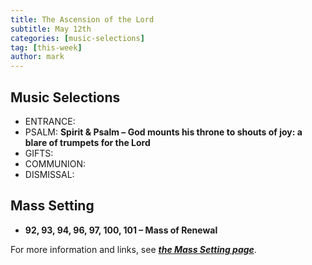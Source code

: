 ```yaml
---
title: The Ascension of the Lord
subtitle: May 12th 
categories: [music-selections]
tag: [this-week]
author: mark
---
```


## Music Selections

- ENTRANCE:
- PSALM: **Spirit & Psalm – God mounts his throne to shouts of joy: a blare of trumpets for the Lord**
- GIFTS:
- COMMUNION:
- DISMISSAL:

## Mass Setting

- **92, 93, 94, 96, 97, 100, 101 – Mass of Renewal**

For more information and links, see _**[the Mass Setting page](/mass-setting/)**_.
